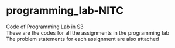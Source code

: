 # programming_lab-NITC
Code of Programming Lab in S3
<br>
These are the codes for all the assignments in the programming lab
<br>
The problem statements for each assignment are also attached 
